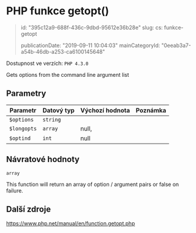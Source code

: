 PHP funkce getopt()
===================

> id: "395c12a9-688f-436c-9dbd-95612e36b28e"
> slug:
> 	cs: funkce-getopt
>
> publicationDate: "2019-09-11 10:04:03"
> mainCategoryId: "0eeab3a7-a54b-46db-a253-ca6100145648"

Dostupnost ve verzích: `PHP 4.3.0`

Gets options from the command line argument list


Parametry
--------------

| Parametr | Datový typ | Výchozí hodnota | Poznámka |
|-----|-----|-----|-----|
| `$options` | `string` |  |  |
| `$longopts` | `array` | null, |  |
| `$optind` | `int` | null |  |


Návratové hodnoty
----------------

`array`

This function will return an array of option / argument pairs or false on
failure.

Další zdroje
------------

https://www.php.net/manual/en/function.getopt.php
